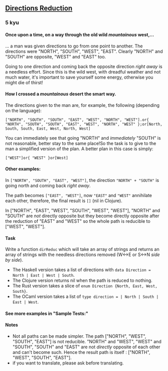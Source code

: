 <h2><a href=https://www.codewars.com/kata/550f22f4d758534c1100025a/train/csharp target="_blank">Directions Reduction</a></h2><h3>5 kyu</h3><h4 id="once-upon-a-time-on-a-way-through-the-old-wild-mountainous-west">Once upon a time, on a way through the old wild <em>mountainous</em> west,…</h4><p>… a man was given directions to go from one point to another. The directions were "NORTH", "SOUTH", "WEST", "EAST". Clearly "NORTH" and "SOUTH" are opposite, "WEST" and "EAST" too. </p><p>Going to one direction and coming back the opposite direction <em>right away</em> is a needless effort. Since this is the wild west, with dreadful weather and not much water, it's important to save yourself some energy, otherwise you might die of thirst!</p><h4 id="how-i-crossed-a-mountainous-desert-the-smart-way">How I crossed a <em>mountainous</em> desert the smart way.</h4><p>The directions given to the man are, for example, the following (depending on the language):</p><pre><code>["NORTH", "SOUTH", "SOUTH", "EAST", "WEST", "NORTH", "WEST"].or{ "NORTH", "SOUTH", "SOUTH", "EAST", "WEST", "NORTH", "WEST" };or[North, South, South, East, West, North, West]</code></pre><p>You can immediately see that going "NORTH" and <em>immediately</em> "SOUTH" is not reasonable, better stay to the same place!So the task is to give to the man a simplified version of the plan. A better plan in this case is simply:</p><pre><code>["WEST"]or{ "WEST" }or[West]</code></pre><h4 id="other-examples">Other examples:</h4><p>In <code>["NORTH", "SOUTH", "EAST", "WEST"]</code>, the direction <code>"NORTH" + "SOUTH"</code> is going north and coming back <em>right away</em>. </p><p>The path becomes <code>["EAST", "WEST"]</code>, now <code>"EAST"</code> and <code>"WEST"</code> annihilate each other, therefore, the final result is <code>[]</code> (nil in Clojure).</p><p>In ["NORTH", "EAST", "WEST", "SOUTH", "WEST", "WEST"], "NORTH" and "SOUTH" are <em>not</em> directly opposite but they become directly opposite after the reduction of "EAST" and "WEST" so the whole path is reducible to ["WEST", "WEST"].</p><h4 id="task">Task</h4><p>Write a function <code>dirReduc</code> which will take an array of strings and returns an array of strings with the needless directions removed (W&lt;-&gt;E or S&lt;-&gt;N <em>side by side</em>).</p><ul><li>The Haskell version takes a list of directions with <code>data Direction = North | East | West | South</code>. </li><li>The Clojure version returns nil when the path is reduced to nothing. </li><li>The Rust version takes a slice of <code>enum Direction {North, East, West, South}</code>.</li><li>The OCaml version takes a list of <code>type direction = | North | South | East | West</code>.</li></ul><h4 id="see-more-examples-in-sample-tests">See more examples in "Sample Tests:"</h4><h4 id="notes">Notes</h4><ul><li>Not all paths can be made simpler. The path ["NORTH", "WEST", "SOUTH", "EAST"] is not reducible. "NORTH" and "WEST", "WEST" and "SOUTH", "SOUTH" and "EAST" are not <em>directly</em> opposite of each other and can't become such. Hence the result path is itself : ["NORTH", "WEST", "SOUTH", "EAST"].</li><li>if you want to translate, please ask before translating.</li></ul>